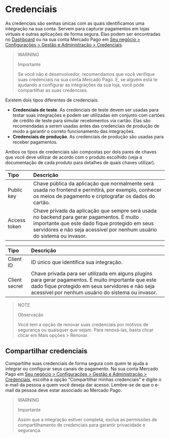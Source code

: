 # Credenciais

As credenciais são senhas únicas com as quais identificamos uma integração na sua conta. Servem para capturar pagamentos em lojas virtuais e outras aplicações de forma segura. Elas podem ser encontradas no [Dashboard](https://www.mercadopago.com/developers/panel) ou na sua conta Mercado Pago em [Seu negócio > Configurações > Gestão e Administração > Credenciais](https://www.mercadopago[FAKER][URL][DOMAIN]/settings/account/credentials).

> WARNING 
> 
> Importante
> 
> Se você não é desenvolvedor, recomendamos que você verifique suas credenciais na sua conta Mercado Pago. E, se alguém está te ajudando a configurar as integrações da sua loja, você pode compartilhar as suas credenciais.

Existem dois tipos diferentes de credenciais:

* **Credenciais de teste**. As credenciais de teste devem ser usadas para testar suas integrações e podem ser utilizadas em conjunto com cartões de crédito de teste para simular recebimentos via cartão. Elas são recomendadas a serem usadas antes das credenciais de produção de modo a garantir o correto funcionamento das integrações.
* **Credenciais de produção**. As credenciais de produção são usadas para receber pagamentos.

Ambos os tipos de credenciais são compostas por dois pares de chaves que você deve utilizar de acordo com o produto escolhido (veja a documentação de cada produto para detalhes de quais chaves utilizar).

| Tipo | Descrição |
| :--- | :--- |
| Public key | Chave pública da aplicação que normalmente será usada no frontend e permitirá, por exemplo, conhecer os meios de pagamento e criptografar os dados do cartão. |
| Access token | Chave privada da aplicação que sempre será usada no backend para gerar pagamentos. É muito importante que este dado fique protegido em seus servidores e não seja acessível por nenhum usuário do sistema ou invasor. |

| Tipo | Descrição |
| :--- | :--- |
| Client ID | ID único que identifica sua integração. |
| Client secret | Chave privada para ser utilizada em alguns plugins para gerar pagamentos. É muito importante que este dado fique protegido em seus servidores e não seja acessível por nenhum usuário do sistema ou invasor. |

> NOTE
> 
> Observação
>
>Você tem a opção de renovar suas credenciais por motivos de segurança ou quaisquer que sejam. Para renová-las, basta clicar clicar em Mais opções > Renovar.

## Compartilhar credenciais

Compartilhe suas credenciais de forma segura com quem te ajuda a integrar ou configurar seus canais de pagamento. Na sua conta Mercado Pago em [Seu negócio > Configurações > Gestão e Administração > Credenciais](https://www.mercadopago[FAKER][URL][DOMAIN]/settings/account/credentials), escolha a opção “Compartilhar minhas credenciais” e digite o e-mail da pessoa a quem você deseja dar acesso. Lembre-se de que o e-mail da pessoa deve estar associado ao Mercado Pago.

> WARNING 
> 
> Importante
>
>Assim que a integração estiver completa, exclua as permissões de compartilhamento de credenciais para garantir privacidade e segurança.
